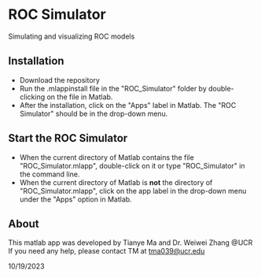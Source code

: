 # ROC Simulator
Simulating and visualizing ROC models

## Installation
- Download the repository   
- Run the .mlappinstall file in the "ROC_Simulator" folder by double-clicking on the file in Matlab.  
- After the installation, click on the "Apps" label in Matlab. The "ROC Simulator" should be in the drop-down menu.

## Start the ROC Simulator  

- When the current directory of Matlab contains the file "ROC_Simulator.mlapp", double-click on it or type "ROC_Simulator" in the command line.
- When the current directory of Matlab is __not__ the directory of "ROC_Simulator.mlapp", click on the app label in the drop-down menu under the "Apps" option in Matlab.

## About
This matlab app was developed by Tianye Ma and Dr. Weiwei Zhang @UCR  
If you need any help, please contact TM at tma039@ucr.edu   

10/19/2023  
